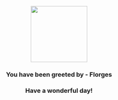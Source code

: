 <p align="center">
    <img src="https://raw.githubusercontent.com/PokeAPI/sprites/master/sprites/pokemon/671.png" width="150" height="150">
</p>
<h3 align="center">You have been greeted by - <b>Florges</b></h3>
<h3 align="center">Have a wonderful day!</h3>
